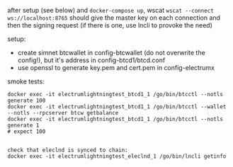after setup (see below) and `docker-compose up`, wscat `wscat --connect ws://localhost:8765` should give the master key on each connection and then the signing request (if there is one, use lncli to provoke the need)

setup:

* create simnet btcwallet in config-btcwallet (do not overwrite the config!), but it's address in config-btcd1/btcd.conf
* use openssl to generate key.pem and cert.pem in config-electrumx

smoke tests:
```
docker exec -it electrumlightningtest_btcd1_1 /go/bin/btcctl --notls generate 100
docker exec -it electrumlightningtest_btcd1_1 /go/bin/btcctl --wallet --notls --rpcserver btcw getbalance
docker exec -it electrumlightningtest_btcd1_1 /go/bin/btcctl --notls generate 1
# expect 100


check that eleclnd is synced to chain:
docker exec -it electrumlightningtest_eleclnd_1 /go/bin/lncli getinfo
```
